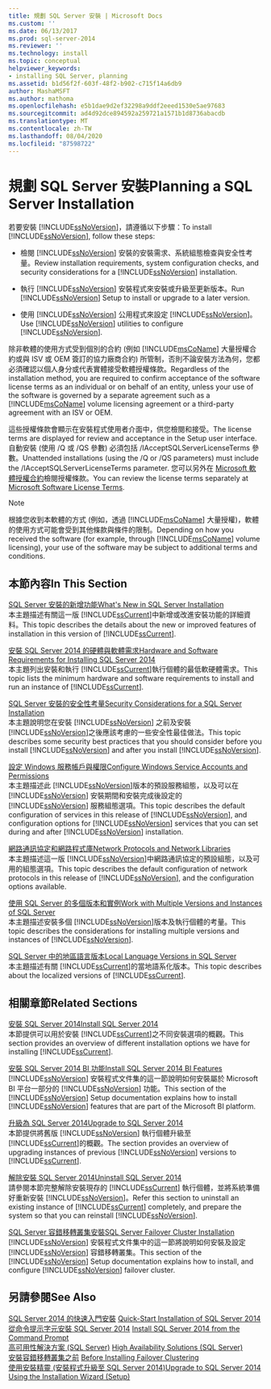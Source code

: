 ```yaml
---
title: 規劃 SQL Server 安裝 | Microsoft Docs
ms.custom: ''
ms.date: 06/13/2017
ms.prod: sql-server-2014
ms.reviewer: ''
ms.technology: install
ms.topic: conceptual
helpviewer_keywords:
- installing SQL Server, planning
ms.assetid: b1d56f2f-603f-48f2-b902-c715f14a6db9
author: MashaMSFT
ms.author: mathoma
ms.openlocfilehash: e5b1dae9d2ef32298a9ddf2eeed1530e5ae97683
ms.sourcegitcommit: ad4d92dce894592a259721a1571b1d8736abacdb
ms.translationtype: MT
ms.contentlocale: zh-TW
ms.lasthandoff: 08/04/2020
ms.locfileid: "87598722"
---
```

# <a name="planning-a-sql-server-installation"></a><span data-ttu-id="94714-102">規劃 SQL Server 安裝</span><span class="sxs-lookup"><span data-stu-id="94714-102">Planning a SQL Server Installation</span></span>
  <span data-ttu-id="94714-103">若要安裝 [!INCLUDE[ssNoVersion](../../includes/ssnoversion-md.md)]，請遵循以下步驟：</span><span class="sxs-lookup"><span data-stu-id="94714-103">To install [!INCLUDE[ssNoVersion](../../includes/ssnoversion-md.md)], follow these steps:</span></span>  
  
-   <span data-ttu-id="94714-104">檢閱 [!INCLUDE[ssNoVersion](../../includes/ssnoversion-md.md)] 安裝的安裝需求、系統組態檢查與安全性考量。</span><span class="sxs-lookup"><span data-stu-id="94714-104">Review installation requirements, system configuration checks, and security considerations for a [!INCLUDE[ssNoVersion](../../includes/ssnoversion-md.md)] installation.</span></span>  
  
-   <span data-ttu-id="94714-105">執行 [!INCLUDE[ssNoVersion](../../includes/ssnoversion-md.md)] 安裝程式來安裝或升級至更新版本。</span><span class="sxs-lookup"><span data-stu-id="94714-105">Run [!INCLUDE[ssNoVersion](../../includes/ssnoversion-md.md)] Setup to install or upgrade to a later version.</span></span>  
  
-   <span data-ttu-id="94714-106">使用 [!INCLUDE[ssNoVersion](../../includes/ssnoversion-md.md)] 公用程式來設定 [!INCLUDE[ssNoVersion](../../includes/ssnoversion-md.md)]。</span><span class="sxs-lookup"><span data-stu-id="94714-106">Use [!INCLUDE[ssNoVersion](../../includes/ssnoversion-md.md)] utilities to configure [!INCLUDE[ssNoVersion](../../includes/ssnoversion-md.md)].</span></span>  
  
 <span data-ttu-id="94714-107">除非軟體的使用方式受到個別的合約 (例如 [!INCLUDE[msCoName](../../includes/msconame-md.md)] 大量授權合約或與 ISV 或 OEM 簽訂的協力廠商合約) 所管制，否則不論安裝方法為何，您都必須確認以個人身分或代表實體接受軟體授權條款。</span><span class="sxs-lookup"><span data-stu-id="94714-107">Regardless of the installation method, you are required to confirm acceptance of the software license terms as an individual or on behalf of an entity, unless your use of the software is governed by a separate agreement such as a [!INCLUDE[msCoName](../../includes/msconame-md.md)] volume licensing agreement or a third-party agreement with an ISV or OEM.</span></span>  
  
 <span data-ttu-id="94714-108">這些授權條款會顯示在安裝程式使用者介面中，供您檢閱和接受。</span><span class="sxs-lookup"><span data-stu-id="94714-108">The license terms are displayed for review and acceptance in the Setup user interface.</span></span> <span data-ttu-id="94714-109">自動安裝 (使用 /Q 或 /QS 參數) 必須包括 /IAcceptSQLServerLicenseTerms 參數。</span><span class="sxs-lookup"><span data-stu-id="94714-109">Unattended installations (using the /Q or /QS parameters) must include the /IAcceptSQLServerLicenseTerms parameter.</span></span> <span data-ttu-id="94714-110">您可以另外在 [Microsoft 軟體授權合約](https://go.microsoft.com/fwlink/?LinkID=148209)檢閱授權條款。</span><span class="sxs-lookup"><span data-stu-id="94714-110">You can review the license terms separately at [Microsoft Software License Terms](https://go.microsoft.com/fwlink/?LinkID=148209).</span></span>  
  
> [!NOTE]  
>  <span data-ttu-id="94714-111">根據您收到本軟體的方式 (例如，透過 [!INCLUDE[msCoName](../../includes/msconame-md.md)] 大量授權)，軟體的使用方式可能會受到其他條款與條件的限制。</span><span class="sxs-lookup"><span data-stu-id="94714-111">Depending on how you received the software (for example, through [!INCLUDE[msCoName](../../includes/msconame-md.md)] volume licensing), your use of the software may be subject to additional terms and conditions.</span></span>  
  
## <a name="in-this-section"></a><span data-ttu-id="94714-112">本節內容</span><span class="sxs-lookup"><span data-stu-id="94714-112">In This Section</span></span>  
 [<span data-ttu-id="94714-113">SQL Server 安裝的新增功能</span><span class="sxs-lookup"><span data-stu-id="94714-113">What's New in SQL Server Installation</span></span>](../../../2014/sql-server/install/what-s-new-in-sql-server-installation.md)  
 <span data-ttu-id="94714-114">本主題描述有關這一版 [!INCLUDE[ssCurrent](../../includes/sscurrent-md.md)]中新增或改進安裝功能的詳細資料。</span><span class="sxs-lookup"><span data-stu-id="94714-114">This topic describes the details about the new or improved features of installation in this version of [!INCLUDE[ssCurrent](../../includes/sscurrent-md.md)].</span></span>  
  
 [<span data-ttu-id="94714-115">安裝 SQL Server 2014 的硬體與軟體需求</span><span class="sxs-lookup"><span data-stu-id="94714-115">Hardware and Software Requirements for Installing SQL Server 2014</span></span>](hardware-and-software-requirements-for-installing-sql-server.md)  
 <span data-ttu-id="94714-116">本主題列出安裝和執行 [!INCLUDE[ssCurrent](../../includes/sscurrent-md.md)]執行個體的最低軟硬體需求。</span><span class="sxs-lookup"><span data-stu-id="94714-116">This topic lists the minimum hardware and software requirements to install and run an instance of [!INCLUDE[ssCurrent](../../includes/sscurrent-md.md)].</span></span>  
  
 [<span data-ttu-id="94714-117">SQL Server 安裝的安全性考量</span><span class="sxs-lookup"><span data-stu-id="94714-117">Security Considerations for a SQL Server Installation</span></span>](../../../2014/sql-server/install/security-considerations-for-a-sql-server-installation.md)  
 <span data-ttu-id="94714-118">本主題說明您在安裝 [!INCLUDE[ssNoVersion](../../includes/ssnoversion-md.md)] 之前及安裝 [!INCLUDE[ssNoVersion](../../includes/ssnoversion-md.md)]之後應該考慮的一些安全性最佳做法。</span><span class="sxs-lookup"><span data-stu-id="94714-118">This topic describes some security best practices that you should consider before you install [!INCLUDE[ssNoVersion](../../includes/ssnoversion-md.md)] and after you install [!INCLUDE[ssNoVersion](../../includes/ssnoversion-md.md)].</span></span>  
  
 [<span data-ttu-id="94714-119">設定 Windows 服務帳戶與權限</span><span class="sxs-lookup"><span data-stu-id="94714-119">Configure Windows Service Accounts and Permissions</span></span>](../../database-engine/configure-windows/configure-windows-service-accounts-and-permissions.md)  
 <span data-ttu-id="94714-120">本主題描述此 [!INCLUDE[ssNoVersion](../../includes/ssnoversion-md.md)]版本的預設服務組態，以及可以在 [!INCLUDE[ssNoVersion](../../includes/ssnoversion-md.md)] 安裝期間和安裝完成後設定的 [!INCLUDE[ssNoVersion](../../includes/ssnoversion-md.md)] 服務組態選項。</span><span class="sxs-lookup"><span data-stu-id="94714-120">This topic describes the default configuration of services in this release of [!INCLUDE[ssNoVersion](../../includes/ssnoversion-md.md)], and configuration options for [!INCLUDE[ssNoVersion](../../includes/ssnoversion-md.md)] services that you can set during and after [!INCLUDE[ssNoVersion](../../includes/ssnoversion-md.md)] installation.</span></span>  
  
 [<span data-ttu-id="94714-121">網路通訊協定和網路程式庫</span><span class="sxs-lookup"><span data-stu-id="94714-121">Network Protocols and Network Libraries</span></span>](../../../2014/sql-server/install/network-protocols-and-network-libraries.md)  
 <span data-ttu-id="94714-122">本主題描述這一版 [!INCLUDE[ssNoVersion](../../includes/ssnoversion-md.md)]中網路通訊協定的預設組態，以及可用的組態選項。</span><span class="sxs-lookup"><span data-stu-id="94714-122">This topic describes the default configuration of network protocols in this release of [!INCLUDE[ssNoVersion](../../includes/ssnoversion-md.md)], and the configuration options available.</span></span>  
  
 [<span data-ttu-id="94714-123">使用 SQL Server 的多個版本和實例</span><span class="sxs-lookup"><span data-stu-id="94714-123">Work with Multiple Versions and Instances of SQL Server</span></span>](../../../2014/sql-server/install/work-with-multiple-versions-and-instances-of-sql-server.md)  
 <span data-ttu-id="94714-124">本主題描述安裝多個 [!INCLUDE[ssNoVersion](../../includes/ssnoversion-md.md)]版本及執行個體的考量。</span><span class="sxs-lookup"><span data-stu-id="94714-124">This topic describes the considerations for installing multiple versions and instances of [!INCLUDE[ssNoVersion](../../includes/ssnoversion-md.md)].</span></span>  
  
 [<span data-ttu-id="94714-125">SQL Server 中的地區語言版本</span><span class="sxs-lookup"><span data-stu-id="94714-125">Local Language Versions in SQL Server</span></span>](../../../2014/sql-server/install/local-language-versions-in-sql-server.md)  
 <span data-ttu-id="94714-126">本主題描述有關 [!INCLUDE[ssCurrent](../../includes/sscurrent-md.md)]的當地語系化版本。</span><span class="sxs-lookup"><span data-stu-id="94714-126">This topic describes about the localized versions of [!INCLUDE[ssCurrent](../../includes/sscurrent-md.md)].</span></span>  
  
## <a name="related-sections"></a><span data-ttu-id="94714-127">相關章節</span><span class="sxs-lookup"><span data-stu-id="94714-127">Related Sections</span></span>  
 [<span data-ttu-id="94714-128">安裝 SQL Server 2014</span><span class="sxs-lookup"><span data-stu-id="94714-128">Install SQL Server 2014</span></span>](../../database-engine/install-windows/install-sql-server.md)  
 <span data-ttu-id="94714-129">本節提供可以用於安裝 [!INCLUDE[ssCurrent](../../includes/sscurrent-md.md)]之不同安裝選項的概觀。</span><span class="sxs-lookup"><span data-stu-id="94714-129">This section provides an overview of different installation options we have for installing [!INCLUDE[ssCurrent](../../includes/sscurrent-md.md)].</span></span>  
  
 [<span data-ttu-id="94714-130">安裝 SQL Server 2014 BI 功能</span><span class="sxs-lookup"><span data-stu-id="94714-130">Install SQL Server 2014 BI Features</span></span>](install-sql-server-business-intelligence-features.md)  
 <span data-ttu-id="94714-131">[!INCLUDE[ssNoVersion](../../includes/ssnoversion-md.md)] 安裝程式文件集的這一節說明如何安裝屬於 Microsoft BI 平台一部分的 [!INCLUDE[ssNoVersion](../../includes/ssnoversion-md.md)] 功能。</span><span class="sxs-lookup"><span data-stu-id="94714-131">This section of the [!INCLUDE[ssNoVersion](../../includes/ssnoversion-md.md)] Setup documentation explains how to install [!INCLUDE[ssNoVersion](../../includes/ssnoversion-md.md)] features that are part of the Microsoft BI platform.</span></span>  
  
 [<span data-ttu-id="94714-132">升級為 SQL Server 2014</span><span class="sxs-lookup"><span data-stu-id="94714-132">Upgrade to SQL Server 2014</span></span>](../../database-engine/install-windows/upgrade-sql-server.md)  
 <span data-ttu-id="94714-133">本節提供將舊版 [!INCLUDE[ssNoVersion](../../includes/ssnoversion-md.md)] 執行個體升級至 [!INCLUDE[ssCurrent](../../includes/sscurrent-md.md)]的概觀。</span><span class="sxs-lookup"><span data-stu-id="94714-133">The section provides an overview of upgrading instances of previous [!INCLUDE[ssNoVersion](../../includes/ssnoversion-md.md)] versions to [!INCLUDE[ssCurrent](../../includes/sscurrent-md.md)].</span></span>  
  
 [<span data-ttu-id="94714-134">解除安裝 SQL Server 2014</span><span class="sxs-lookup"><span data-stu-id="94714-134">Uninstall SQL Server 2014</span></span>](uninstall-sql-server.md)  
 <span data-ttu-id="94714-135">請參閱本節完整解除安裝現存的 [!INCLUDE[ssCurrent](../../includes/sscurrent-md.md)] 執行個體，並將系統準備好重新安裝 [!INCLUDE[ssNoVersion](../../includes/ssnoversion-md.md)]。</span><span class="sxs-lookup"><span data-stu-id="94714-135">Refer this section to uninstall an existing instance of [!INCLUDE[ssCurrent](../../includes/sscurrent-md.md)] completely, and prepare the system so that you can reinstall [!INCLUDE[ssNoVersion](../../includes/ssnoversion-md.md)].</span></span>  
  
 [<span data-ttu-id="94714-136">SQL Server 容錯移轉叢集安裝</span><span class="sxs-lookup"><span data-stu-id="94714-136">SQL Server Failover Cluster Installation</span></span>](../failover-clusters/install/sql-server-failover-cluster-installation.md)  
 <span data-ttu-id="94714-137">[!INCLUDE[ssNoVersion](../../includes/ssnoversion-md.md)] 安裝程式文件集中的這一節將說明如何安裝及設定 [!INCLUDE[ssNoVersion](../../includes/ssnoversion-md.md)] 容錯移轉叢集。</span><span class="sxs-lookup"><span data-stu-id="94714-137">This section of the [!INCLUDE[ssNoVersion](../../includes/ssnoversion-md.md)] Setup documentation explains how to install, and configure [!INCLUDE[ssNoVersion](../../includes/ssnoversion-md.md)] failover cluster.</span></span>  
  
## <a name="see-also"></a><span data-ttu-id="94714-138">另請參閱</span><span class="sxs-lookup"><span data-stu-id="94714-138">See Also</span></span>  
 <span data-ttu-id="94714-139">[SQL Server 2014 的快速入門安裝](../../../2014/getting-started/quick-start-installation-of-sql-server-2014.md) </span><span class="sxs-lookup"><span data-stu-id="94714-139">[Quick-Start Installation of SQL Server 2014](../../../2014/getting-started/quick-start-installation-of-sql-server-2014.md) </span></span>  
 <span data-ttu-id="94714-140">[從命令提示字元安裝 SQL Server 2014](../../database-engine/install-windows/install-sql-server-from-the-command-prompt.md) </span><span class="sxs-lookup"><span data-stu-id="94714-140">[Install SQL Server 2014 from the Command Prompt](../../database-engine/install-windows/install-sql-server-from-the-command-prompt.md) </span></span>  
 <span data-ttu-id="94714-141">[高可用性解決方案 &#40;SQL Server&#41;](../failover-clusters/high-availability-solutions-sql-server.md) </span><span class="sxs-lookup"><span data-stu-id="94714-141">[High Availability Solutions &#40;SQL Server&#41;](../failover-clusters/high-availability-solutions-sql-server.md) </span></span>  
 <span data-ttu-id="94714-142">[安裝容錯移轉叢集之前](../failover-clusters/install/before-installing-failover-clustering.md) </span><span class="sxs-lookup"><span data-stu-id="94714-142">[Before Installing Failover Clustering](../failover-clusters/install/before-installing-failover-clustering.md) </span></span>  
 [<span data-ttu-id="94714-143">使用安裝精靈 &#40;安裝程式升級至 SQL Server 2014&#41;</span><span class="sxs-lookup"><span data-stu-id="94714-143">Upgrade to SQL Server 2014 Using the Installation Wizard &#40;Setup&#41;</span></span>](../../database-engine/install-windows/upgrade-sql-server-using-the-installation-wizard-setup.md)  
  
  
